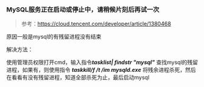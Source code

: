 ### MySQL服务正在启动或停止中，请稍候片刻后再试一次

> 参考：https://cloud.tencent.com/developer/article/1380468

原因一般是mysql的有残留进程没有结束

解决方法：

使用管理员权限打开cmd，输入指令***tasklist| findstr "mysql"*** 查找mysql的残留进程，如果有，则使用指令 ***taskkill/f /t /im mysqld.exe*** 将残余进程杀死，然后在看看有没有残留进程，知道全部杀死为止，最后启动mysql

